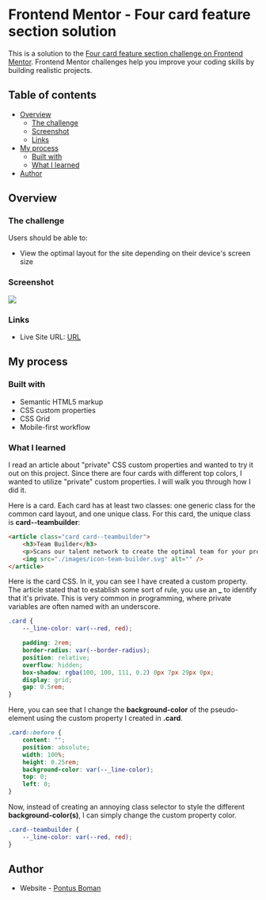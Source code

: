 # Frontend Mentor - Four card feature section solution

This is a solution to the [Four card feature section challenge on Frontend Mentor](https://www.frontendmentor.io/challenges/four-card-feature-section-weK1eFYK). Frontend Mentor challenges help you improve your coding skills by building realistic projects.

## Table of contents

-   [Overview](#overview)
    -   [The challenge](#the-challenge)
    -   [Screenshot](#screenshot)
    -   [Links](#links)
-   [My process](#my-process)
    -   [Built with](#built-with)
    -   [What I learned](#what-i-learned)
-   [Author](#author)

## Overview

### The challenge

Users should be able to:

-   View the optimal layout for the site depending on their device's screen size

### Screenshot

![](https://github.com/BomanStatic/four-card-feature-section/assets/133013695/7fed5c4b-3210-462c-9e11-b11230c858d9)

### Links

-   Live Site URL: [URL](https://bomanstatic.github.io/four-card-feature-section/)

## My process

### Built with

-   Semantic HTML5 markup
-   CSS custom properties
-   CSS Grid
-   Mobile-first workflow

### What I learned

I read an article about "private" CSS custom properties and wanted to try it out on this project. Since there are four cards with different top colors, I wanted to utilize "private" custom properties. I will walk you through how I did it.

Here is a card. Each card has at least two classes: one generic class for the common card layout, and one unique class. For this card, the unique class is **card--teambuilder**:

```html
<article class="card card--teambuilder">
    <h3>Team Builder</h3>
    <p>Scans our talent network to create the optimal team for your project</p>
    <img src="./images/icon-team-builder.svg" alt="" />
</article>
```

Here is the card CSS. In it, you can see I have created a custom property. The article stated that to establish some sort of rule, you use an **\_** to identify that it's private. This is very common in programming, where private variables are often named with an underscore.

```css
.card {
    --_line-color: var(--red, red);

    padding: 2rem;
    border-radius: var(--border-radius);
    position: relative;
    overflow: hidden;
    box-shadow: rgba(100, 100, 111, 0.2) 0px 7px 29px 0px;
    display: grid;
    gap: 0.5rem;
}
```

Here, you can see that I change the **background-color** of the pseudo-element using the custom property I created in **.card**.

```css
.card::before {
    content: "";
    position: absolute;
    width: 100%;
    height: 0.25rem;
    background-color: var(--_line-color);
    top: 0;
    left: 0;
}
```

Now, instead of creating an annoying class selector to style the different **background-color(s)**, I can simply change the custom property color.

```css
.card--teambuilder {
    --_line-color: var(--red, red);
}
```

## Author

-   Website - [Pontus Boman](https://bomanstatic.github.io/)

